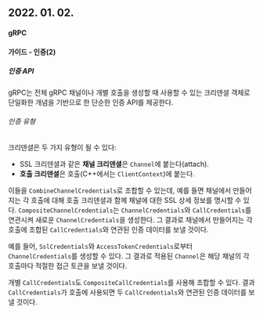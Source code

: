 ## 2022. 01. 02.

#### gRPC

#### 가이드 - 인증(2)

##### 인증 API

gRPC는 전체 gRPC 채널이나 개별 호출을 생성할 때 사용할 수 있는 크리덴셜 객체로 단일화한 개념을 기반으로 한 단순한 인증 API를 제공한다.

###### 인증 유형

크리덴셜은 두 가지 유형이 될 수 있다:

* SSL 크리덴셜과 같은 **채널 크리덴셜**은 `Channel`에 붙는다(attach).
* **호출 크리덴셜**은 호출(C++에서는 `ClientContext`)에 붙는다.

이들을 `CombineChannelCredentials`로 조합할 수 있는데, 예를 들면 채널에서 만들어지는 각 호출에 대해 호출 크리덴셜과 함께 채널에 대한 SSL 상세 정보를 명시할 수 있다. `CompositeChannelCredentials`는 `ChannelCredentials`와 `CallCredentials`를 연관시켜 새로운 `ChannelCredentials`을 생성한다. 그 결과로 채널에서 만들어지는 각 호출에 조합된 `CallCredentials`와 연관된 인증 데이터를 보낼 것이다.

예를 들어, `SslCredentials`와 `AccessTokenCredentials`로부터 `ChannelCredentials`를 생성할 수 있다. 그 결과로 적용된 `Channel`은 해당 채널의 각 호출마다 적절한 접근 토큰을 보낼 것이다.

개별 `CallCredentials`도 `CompositeCallCredentials`를 사용해 조합할 수 있다. 결과 `CallCredentials`가 호출에 사용되면 두 `CallCredentials`와 연관된 인증 데이터를 보낼 것이다.